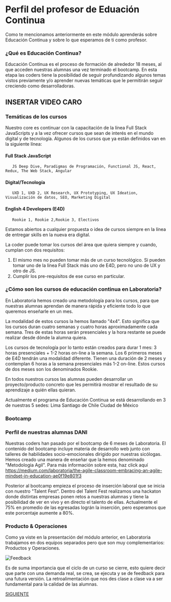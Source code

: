 
# Perfil del profesor de Eduación Continua

Como te mencionamos anteriormente en este módulo aprenderás sobre Educación Continua y sobre lo que esperamos de ti como profesor.


### ¿Qué es Educación Continua?

Educación Continua es el proceso de formación de alrededor 18 meses, al que acceden nuestras alumnas una vez terminado el bootcamp. En esta etapa las coders tiene la posibilidad de seguir profundizando algunos temas vistos previamente y/o aprender nuevas temáticas que le permitirán seguir creciendo como desarrolladoras.

## INSERTAR VIDEO CARO

### Temáticas de los cursos

Nuestro core es continuar con la capacitación de la línea Full Stack JavaScripts y a la vez ofrecer cursos que sean de interés en el mundo digital y de tecnología. Algunos de los cursos que ya están definidos van en la siguiente línea:

#### Full Stack JavaScript
       JS Deep Dive, Paradigmas de Programación, Functional JS, React, Redux, The Web Stack, Angular	

#### Digital/Tecnología 
       UXD 1, UXD 2, UX Research, UX Prototyping, UX Ideation, Visualización de datos, SEO, Marketing Digital
              
#### English 4 Developers (E4D)
       Rookie 1, Rookie 2,Rookie 3, Electivos

Estamos  abiertos a cualquier propuesta o idea de cursos siempre en la línea de entregar skills en la nueva era digital.

La coder puede tomar los cursos del área que quiera siempre y cuando, cumplan con dos requisitos:
1) El mismo mes no pueden tomar más de un curso tecnológico. Si pueden tomar uno de la línea Full Stack más uno de E4D, pero no uno de UX y otro de JS.
2) Cumplir los pre-requisitos de ese curso en particular.


### ¿Cómo son los cursos de educación continua en Laboratoria?

En Laboratoria hemos creado una metodología para los cursos, para que nuestras alumnas aprendan de manera rápida y eficiente todo lo que queremos enseñarle en un mes. 

La modalidad de estos cursos la hemos llamado "4x4". Esto significa que los cursos duran cuatro semanas y cuatro horas aproximadamente cada semana. Tres de estas horas serán presenciales y la hora restante se puede realizar desde dónde la alumna quiera. 

Los cursos de tecnología por lo tanto están creados para durar 1 mes: 3 horas presenciales + 1-2 horas on-line a la semana.
Los 6 primeros meses de E4D tendrán una modalidad diferente. Tienen una duración de 2 meses y contemplan 6 horas a la semana presenciales más 1-2 on-line. Estos cursos de dos meses son los denominados Rookie. 

En todos nuestros cursos las alumnas pueden desarrollar un proyecto/producto concreto que les permitirá mostrar el resultado de su aprendizaje a quién ellas quieran.

Actualmente el programa de Educación Continua se está desarrollando en 3 de nuestras 5 sedes: 
Lima 
Santiago de Chile
Ciudad de México


### Bootcamp


### Perfil de nuestras alumnas DANI

Nuestras coders han pasado por el bootcamp de 6 meses de Laboratoria. El contenido del bootcamp incluye materia de desarrollo web junto con talleres de habilidades socio-emocionales dirigido por nuestras sicólogas.
Hemos creado una manera de enseñar que la hemos denominado "Metodologia Agil". Para más información sobre esta, haz click aquí
https://medium.com/laboratoria/the-agile-classroom-embracing-an-agile-mindset-in-education-ae0f19e801f3

Posterior al bootcamp empieza el proceso de inserción laboral que se inicia con nuestro "Talent Fest". Dentro del Talent Fest realizamos una hackaton donde distintas empresas ponen retos a nuestras alumnas y tiene la posibilidad de ver en vivo y en directo el talento de ellas. Actualmente el 75% en promedio de las egresadas lográn la inserción, pero esperamos que este porcentaje aumente a 80%.

### Producto & Operaciones

Como ya viste en la presentación del módulo anterior, en Laboratoria trabajamos en dos equipos separados pero que son muy complementarios: Productos y Operaciones. 

![Feedback](fotoprofesor.jpg)

Es de suma importancia que el ciclo de un curso se cierre, esto quiere decir que parte con una demanda real, se crea, se ejecuta y se de feedback para una futura versión. La retroalimentación que nos des clase a clase va a ser fundamental para la calidad de las alumnas.

[SIGUIENTE](02-perfilprofesor.md)

